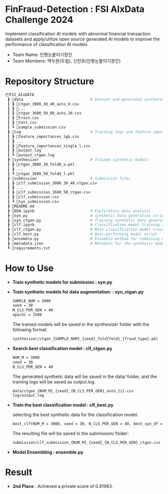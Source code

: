 # FinFraud-Detection : FSI AIxData Challenge 2024

Implement classification AI models with abnormal financial transaction datasets and apply/utilize open source generated AI models to improve the performance of classification AI models

- Team Name: 인형눈붙이기장인
- Team Members: 백두현(두둡), 신찬호(인형눈붙이기장인)

# Repository Structure

```bash
📦FSI_AIxDATA
 ┣ 📂data                              # Dataset and generated synthetic data
 ┃ ┣ 📜ctgan_3000_30_40_auto_0.csv
 ┃ ┣ 📜...
 ┃ ┣ 📜ctgan_3600_50_80_auto_10.csv
 ┃ ┣ 📜train.csv
 ┃ ┣ 📜test.csv
 ┃ ┗ 📜sample_submission.csv
 ┣ 📂log                               # Training logs and feature importance data
 ┃ ┣ 📜feature_importances_lgb.csv
 ┃ ┣ ...
 ┃ ┣ 📜feature_importances_single_l.csv
 ┃ ┣ 📜output.log
 ┃ ┗ 📜output_ctgan.log
 ┣ 📂synthesizer                       # Trained synthetic models
 ┃ ┣ 📜ctgan_3000_30_fold0_a.pkl
 ┃ ┣ ...
 ┃ ┗ 📜ctgan_3600_50_fold4_l.pkl
 ┣ 📂submission                        # Submission files
 ┃ ┣ 📜clf_submission_3000_30_40_ctgan.csv
 ┃ ┣ ...
 ┃ ┣ 📜clf_submission_3600_50_ctgan.csv
 ┃ ┣ 📜clf_submission.csv
 ┃ ┗ 📜syn_submission.csv
 ┣ 📜README.md
 ┣ 📜EDA.ipynb                         # Exploratory data analysis
 ┣ 📜syn.py                            # synthetic data generation script
 ┣ 📜syn_ctgan.py                      # Training synthetic data generation script
 ┣ 📜clf.ipynb                         # Classification model training script
 ┣ 📜clf_ctgan.py                      # Main classification model training script
 ┣ 📜clf_best.py                       # Best-performing model script
 ┣ 📜ensemble.py                       # Ensemble method for combining models
 ┣ 📜metadata.json                     # Metadata for the synthetic models
 ┗ 📜requirements.txt                  
```

# How to Use
  - **Train synthetic models for submission : syn.py**  
    
  - **Train synthetic models for data augmentation: : syn_ctgan.py**
    ```bash
    SAMPLE_NUM = 3000
    seed = 30
    N_CLS_PER_GEN = 40
    epochs = 1500
    ```
    The trained models will be saved in the synthesizer folder with the following format:
    ```bash
    synthesizer/ctgan_{SAMPLE_NUM}_{seed}_fold{fold}_{fraud_type}.pkl
    ```
    
  - **Search best classification model  : clf_ctgan.py**  
    ```bash
    NUM_M = 3000
    seed = 30
    N_CLS_PER_GEN = 40
    ```
    The generated synthetic data will be saved in the data/ folder, and the training logs will be saved as output.log.  
    ```bash
    data/ctgan_{NUM_M}_{seed}_{N_CLS_PER_GEN}_auto_{i}.csv
    log/output.log
    ```

  - **Train the best classification model  : clf_best.py**
    
    selecting the best synthetic data for the classification model.
    ```bash
    best_clf(NUM_M = 3000, seed = 30, N_CLS_PER_GEN = 40, best_syn_df = [-1, 3, -1, 4, 0])
    ```
    The resulting file will be saved in the submission/ folder:
    ```bash
    submission/clf_submission_{NUM_M}_{seed}_{N_CLS_PER_GEN}_ctgan.csv
    ```
  
  - **Model Ensembling : ensemble.py**

# Result
  - **2nd Place** : Achieved a private score of 0.81983.
